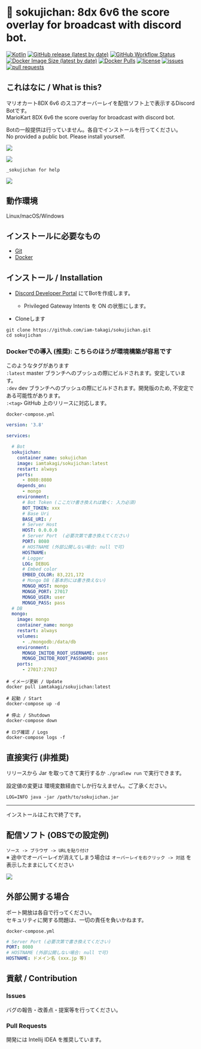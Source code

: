 # 💬 sokujichan: 8dx 6v6 the score overlay for broadcast with discord bot.

[![Kotlin](https://img.shields.io/badge/Kotlin-1.4.21-blue)](https://kotlinlang.org)
[![GitHub release (latest by date)](https://img.shields.io/github/v/release/iam-takagi/sokujichan)](https://github.com/iam-takagi/sokujichan/releases)
[![GitHub Workflow Status](https://img.shields.io/github/workflow/status/iam-takagi/sokujichan/Docker)](https://hub.docker.com/r/iamtakagi/sokujichan)
[![Docker Image Size (latest by date)](https://img.shields.io/docker/image-size/iamtakagi/sokujichan)](https://hub.docker.com/r/iamtakagi/sokujichan)
[![Docker Pulls](https://img.shields.io/docker/pulls/iamtakagi/sokujichan)](https://hub.docker.com/r/iamtakagi/sokujichan)
[![license](https://img.shields.io/github/license/iam-takagi/sokujichan)](https://github.com/iam-takagi/sokujichan/blob/master/LICENSE)
[![issues](https://img.shields.io/github/issues/iam-takagi/sokujichan)](https://github.com/iam-takagi/sokujichan/issues)
[![pull requests](https://img.shields.io/github/issues-pr/iam-takagi/sokujichan)](https://github.com/iam-takagi/sokujichan/pulls)

## これはなに / What is this?
マリオカート8DX 6v6 のスコアオーバーレイを配信ソフト上で表示するDiscord Botです。\
MarioKart 8DX 6v6 the score overlay for broadcast with discord bot.

Botの一般提供は行っていません。各自でインストールを行ってください。\
No provided a public bot. Please install yourself.

![](https://i.gyazo.com/3a394b3260d101fd58c29cc528dc93a3.jpg)

![](https://i.gyazo.com/e2b6f639ddd5adcde9e856d6148f04da.png)

`_sokujichan for help`   

![](https://i.gyazo.com/4578c6b17349bbfffcff9086506fa15b.png)

## 動作環境
Linux/macOS/Windows

## インストールに必要なもの
- [Git](https://git-scm.com/downloads)
- [Docker](https://www.docker.com/get-started)

## インストール / Installation

- [Discord Developer Portal](https://discord.com/developers/applications) にてBotを作成します。
  - Privileged Gateway Intents を ON の状態にします。

- Cloneします
```console
git clone https://github.com/iam-takagi/sokujichan.git
cd sokujichan
```

### Dockerでの導入 (推奨): こちらのほうが環境構築が容易です

このようなタグがあります\
`:latest` master ブランチへのプッシュの際にビルドされます。安定しています。\
`:dev` dev ブランチへのプッシュの際にビルドされます。開発版のため, 不安定である可能性があります。\
`:<tag>` GitHub 上のリリースに対応します。

`docker-compose.yml`
```yml
version: '3.8'

services:

  # Bot
  sokujichan:
    container_name: sokujichan
    image: iamtakagi/sokujichan:latest
    restart: always
    ports:
      - 8080:8080
    depends_on:
      - mongo
    environment:
      # Bot Token (ここだけ書き換えれば動く: 入力必須)
      BOT_TOKEN: xxx
      # Base Uri
      BASE_URI: /
      # Server Host
      HOST: 0.0.0.0
      # Server Port  (必要次第で書き換えてください)
      PORT: 8080
      # HOSTNAME (外部公開しない場合: null で可)
      HOSTNAME:
      # Logger
      LOG: DEBUG
      # Embed color
      EMBED_COLOR: 83,221,172
      # Mongo DB (基本的には書き換えない)
      MONGO_HOST: mongo
      MONGO_PORT: 27017
      MONGO_USER: user
      MONGO_PASS: pass
  # DB
  mongo:
    image: mongo
    container_name: mongo
    restart: always
    volumes:
      - ./mongodb:/data/db
    environment:
      MONGO_INITDB_ROOT_USERNAME: user
      MONGO_INITDB_ROOT_PASSWORD: pass
    ports:
      - 27017:27017
```

```console
# イメージ更新 / Update
docker pull iamtakagi/sokujichan:latest

# 起動 / Start
docker-compose up -d

# 停止 / Shutdown
docker-compose down

# ログ確認 / Logs
docker-compose logs -f
```

## 直接実行 (非推奨)

リリースから Jar を取ってきて実行するか `./gradlew run` で実行できます。

設定値の変更は 環境変数経由でしか行なえません。ご了承ください。

```console
LOG=INFO java -jar /path/to/sokujichan.jar
```

***

インストールはこれで終了です。

## 配信ソフト (OBSでの設定例)
`ソース -> ブラウザ -> URLを貼り付け`\
※ 途中でオーバーレイが消えてしまう場合は `オーバーレイを右クリック -> 対話` を表示したままにしてください

![](https://i.gyazo.com/d01c8e6b26ff5e7f37bdd3fc4f85daa7.png)

## 外部公開する場合
ポート開放は各自で行ってください。\
セキュリティに関する問題は、一切の責任を負いかねます。

`docker-compose.yml`
```yml
# Server Port (必要次第で書き換えてください)
PORT: 8080
# HOSTNAME (外部公開しない場合: null で可)
HOSTNAME: ドメイン名 (xxx.jp 等)
```

## 貢献 / Contribution

### Issues
バグの報告・改善点・提案等を行ってください。

### Pull Requests
開発には Intellij IDEA を推奨しています。
